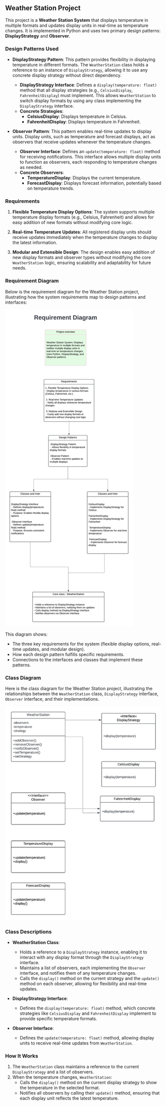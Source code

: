 ## Weather Station Project

This project is a **Weather Station System** that displays temperature in multiple formats and updates display units in real-time as temperature changes. It is implemented in Python and uses two primary design patterns: **DisplayStrategy** and **Observer**.


### Design Patterns Used

- **DisplayStrategy Pattern**: This pattern provides flexibility in displaying temperature in different formats. The `WeatherStation` class holds a reference to an instance of `DisplayStrategy`, allowing it to use any concrete display strategy without direct dependency.
  - **DisplayStrategy Interface**: Defines a `display(temperature: float)` method that all display strategies (e.g., `CelsiusDisplay`, `FahrenheitDisplay`) must implement. This allows `WeatherStation` to switch display formats by using any class implementing the `DisplayStrategy` interface.
  - **Concrete Strategies**:
    - **CelsiusDisplay**: Displays temperature in Celsius.
    - **FahrenheitDisplay**: Displays temperature in Fahrenheit.

- **Observer Pattern**: This pattern enables real-time updates to display units. Display units, such as temperature and forecast displays, act as observers that receive updates whenever the temperature changes.
  - **Observer Interface**: Defines an `update(temperature: float)` method for receiving notifications. This interface allows multiple display units to function as observers, each responding to temperature changes as needed.
  - **Concrete Observers**:
    - **TemperatureDisplay**: Displays the current temperature.
    - **ForecastDisplay**: Displays forecast information, potentially based on temperature trends.

### Requirements

1. **Flexible Temperature Display Options**: The system supports multiple temperature display formats (e.g., Celsius, Fahrenheit) and allows for easy addition of new formats without modifying core logic.

2. **Real-time Temperature Updates**: All registered display units should receive updates immediately when the temperature changes to display the latest information.

3. **Modular and Extensible Design**: The design enables easy addition of new display formats and observer types without modifying the core `WeatherStation` logic, ensuring scalability and adaptability for future needs.

### Requirement Diagram

Below is the requirement diagram for the Weather Station project, illustrating how the system requirements map to design patterns and interfaces:

![Requirement Diagram](requirementdiagram.jpeg)

This diagram shows:
- The three key requirements for the system (flexible display options, real-time updates, and modular design).
- How each design pattern fulfills specific requirements.
- Connections to the interfaces and classes that implement these patterns.

### Class Diagram

Here is the class diagram for the Weather Station project, illustrating the relationships between the `WeatherStation` class, `DisplayStrategy` interface, `Observer` interface, and their implementations.

![Class Diagram](designpattern.jpeg)

### Class Descriptions

- **WeatherStation Class**:
  - Holds a reference to a `DisplayStrategy` instance, enabling it to interact with any display format through the `DisplayStrategy` interface.
  - Maintains a list of observers, each implementing the `Observer` interface, and notifies them of any temperature changes.
  - Calls the `display()` method on the current strategy and the `update()` method on each observer, allowing for flexibility and real-time updates.

- **DisplayStrategy Interface**:
  - Defines the `display(temperature: float)` method, which concrete strategies like `CelsiusDisplay` and `FahrenheitDisplay` implement to provide specific temperature formats.

- **Observer Interface**:
  - Defines the `update(temperature: float)` method, allowing display units to receive real-time updates from `WeatherStation`.

### How It Works

1. The `WeatherStation` class maintains a reference to the current `DisplayStrategy` and a list of observers.
2. When the temperature changes, `WeatherStation`:
   - Calls the `display()` method on the current display strategy to show the temperature in the selected format.
   - Notifies all observers by calling their `update()` method, ensuring that each display unit reflects the latest temperature.

